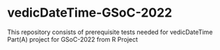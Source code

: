 # vedicDateTime-GSoC-2022
This repository consists of prerequisite tests needed for vedicDateTime Part(A) project for GSoC-2022 from R Project 
